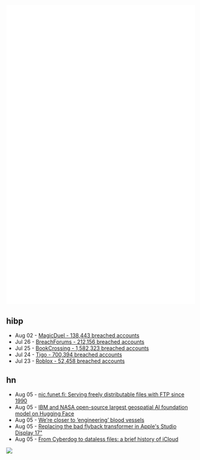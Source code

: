 ![Metrics](https://raw.githubusercontent.com/phixion/phixion/master/metrics.svg)

## hibp

<!--
for https://github.com/phixion/phixion/blob/main/.github/workflows/feeds.yml
-->
<!--START_SECTION:haveibeenpwnd-->
- Aug 02 - [MagicDuel - 138,443 breached accounts](https://haveibeenpwned.com/PwnedWebsites#MagicDuel)
- Jul 26 - [BreachForums - 212,156 breached accounts](https://haveibeenpwned.com/PwnedWebsites#BreachForums)
- Jul 25 - [BookCrossing - 1,582,323 breached accounts](https://haveibeenpwned.com/PwnedWebsites#BookCrossing)
- Jul 24 - [Tigo - 700,394 breached accounts](https://haveibeenpwned.com/PwnedWebsites#Tigo)
- Jul 23 - [Roblox - 52,458 breached accounts](https://haveibeenpwned.com/PwnedWebsites#Roblox)
<!--END_SECTION:haveibeenpwnd-->

## hn

<!--
for https://github.com/phixion/phixion/blob/main/.github/workflows/feeds.yml
-->
<!--START_SECTION:hn-->
- Aug 05 - [nic.funet.fi: Serving freely distributable files with FTP since 1990](https://www.funet.fi/)
- Aug 05 - [IBM and NASA open-source largest geospatial AI foundation model on Hugging Face](https://newsroom.ibm.com/2023-08-03-IBM-and-NASA-Open-Source-Largest-Geospatial-AI-Foundation-Model-on-Hugging-Face?sf180690117=1)
- Aug 05 - [We’re closer to ‘engineering’ blood vessels](https://pursuit.unimelb.edu.au/articles/we-re-closer-to-engineering-blood-vessels)
- Aug 05 - [Replacing the bad flyback transformer in Apple's Studio Display 17"](https://www.riveducha.com/fix-apple-studio-display-flyback)
- Aug 05 - [From Cyberdog to dataless files: a brief history of iCloud](https://eclecticlight.co/2023/08/05/from-cyberdog-to-dataless-files-a-brief-history-of-icloud/)
<!--END_SECTION:hn-->

<!--
for https://yhype.me
-->
![](https://hit.yhype.me/github/profile?user_id=13013670)
